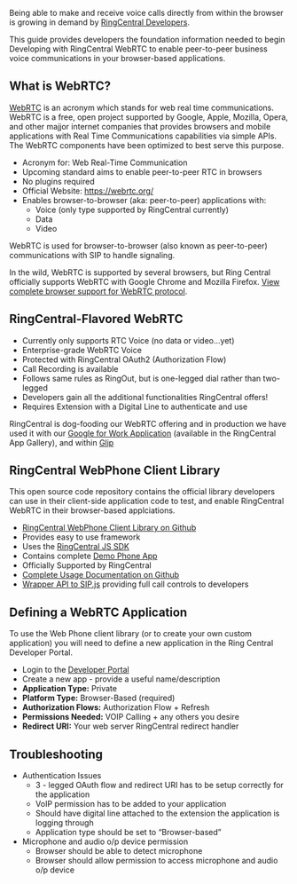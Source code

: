 Being able to make and receive voice calls directly from within the browser is growing in demand by [RingCentral Developers](https://developer.ringcentral.com).

This guide provides developers the foundation information needed to begin Developing with RingCentral WebRTC to enable peer-to-peer business voice communications in your browser-based applications.

## What is WebRTC?
[WebRTC](https://webrtc.org) is an acronym which stands for web real time communications. WebRTC is a free, open project supported by Google, Apple, Mozilla, Opera, and other majjor internet companies that provides browsers and mobile applications with Real Time Communications capabilities via simple APIs. The WebRTC components have been optimized to best serve this purpose.

* Acronym for: Web Real-Time Communication
* Upcoming standard aims to enable peer-to-peer RTC in browsers
* No plugins required
* Official Website: https://webrtc.org/ 
* Enables browser-to-browser (aka: peer-to-peer) applications with:
    * Voice (only type supported by RingCentral currently)
    * Data
    * Video

WebRTC is used for browser-to-browser (also known as peer-to-peer) communications with SIP to handle signaling.

In the wild, WebRTC is supported by several browsers, but Ring Central officially supports WebRTC with Google Chrome and Mozilla Firefox. [View complete browser support for WebRTC protocol](http://caniuse.com/#feat=rtcpeerconnection).

## RingCentral-Flavored WebRTC

* Currently only supports RTC Voice (no data or video...yet)
* Enterprise-grade WebRTC Voice
* Protected with RingCentral OAuth2 (Authorization Flow)
* Call Recording is available
* Follows same rules as RingOut, but is one-legged dial rather than two-legged
* Developers gain all the additional functionalities RingCentral offers!
* Requires Extension with a Digital Line to authenticate and use

RingCentral is dog-fooding our WebRTC offering and in production we have used it with our [Google for Work Application](https://developers.ringcentral.com/app-gallery.html) (available in the RingCentral App Gallery), and within [Glip](https://glip.com)

## RingCentral WebPhone Client Library

This open source code repository contains the official library developers can use in their client-side application code to test, and enable RingCentral WebRTC in their browser-based applciations.

* [RingCentral WebPhone Client Library on Github](https://github.com/ringcentral/ringcentral-web-phone)
* Provides easy to use framework
* Uses the [RingCentral JS SDK](https://github.com/ringcentral/ringcentral-js)
* Contains complete [Demo Phone App](https://github.com/ringcentral/ringcentral-web-phone/tree/master/demo)
* Officially Supported by RingCentral
* [Complete Usage Documentation on Github](https://github.com/ringcentral/ringcentral-web-phone#usage)
* [Wrapper API to SIP.js](https://github.com/ringcentral/ringcentral-web-phone#api) providing full call controls to developers

## Defining a WebRTC Application

To use the Web Phone client library (or to create your own custom application) you will need to define a new application in the Ring Central Developer Portal.

* Login to the [Developer Portal](https://developers.ringcentral.com)
* Create a new app - provide a useful name/description
* **Application Type:** Private
* **Platform Type:** Browser-Based (required)
* **Authorization Flows:** Authorization Flow + Refresh
* **Permissions Needed:** VOIP Calling + any others you desire
* **Redirect URI:** Your web server RingCentral redirect handler

## Troubleshooting

* Authentication Issues
    * 3 - legged OAuth flow and redirect URI has to be setup correctly for the application
    * VoIP permission has to be added to your application
    * Should have digital line attached to the extension the application is logging through
    * Application type should be set to “Browser-based” 
* Microphone and audio o/p device permission 
    * Browser should be able to detect microphone
    * Browser should allow permission to access microphone and audio o/p device
